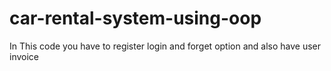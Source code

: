 # car-rental-system-using-oop
In This code you have to register login and forget option and also have user invoice
